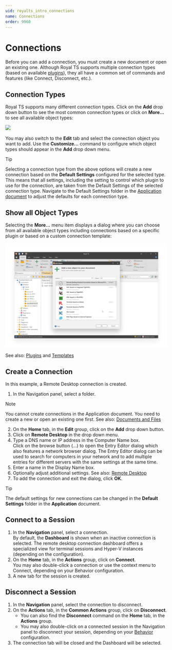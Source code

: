 ```yaml
---
uid: royalts_intro_connections
name: Connections
order: 9960
---
```


# Connections
Before you can add a connection, you must create a new document or open an existing one. Although Royal TS supports multiple connection types (based on available [plugins](xref:royalts_intro_plugins)), they all have a common set of commands and features (like Connect, Disconnect, etc.).

## Connection Types
Royal TS supports many different connection types. Click on the **Add** drop down button to see the most common connection types or click on **More...** to see all available object types:

![](~/images/RoyalTS/GettingStarted/Connections_01.png)

You may also switch to the **Edit** tab and select the connection object you want to add. Use the **Customize...** command to configure which object types should appear in the **Add** drop down menu.

> [!Tip]
> Selecting a connection type from the above options will create a new connection based on the **Default Settings** configured for the selected type. This means that all settings, including the setting to control which plugin to use for the connection, are taken from the Default Settings of the selected connection type. Navigate to the Default Settings folder in the [Application document](xref:royalts_intro_documents) to adjust the defaults for each connection type.

## Show all Object Types
Selecting the **More...** menu item displays a dialog where you can choose from all available object types including connections based on a specific plugin or based on a custom connection template:

![](/r2022/images/RoyalTS/GettingStarted/Connections_02.png)

See also: [Plugins](xref:royalts_intro_plugins) and [Templates](xref:royalts_tutorials_templates)

## Create a Connection
In this example, a Remote Desktop connection is created.

1. In the Navigation panel, select a folder.

> [!Note]
> You cannot create connections in the Application document. You need to create a new or open an existing one first.
> See also: [Documents and Files](xref:royalts_intro_documents)

2. On the **Home** tab, in the **Edit** group, click on the **Add** drop down button.
3. Click on **Remote Desktop** in the drop down menu.
4. Type a DNS name or IP address in the Computer Name box.  
   Click on the browse button (...) to open the Entry Editor dialog which also features a network browser dialog. The Entry Editor dialog can be used to search for computers in your network and to add multiple entries for different servers with the same settings at the same time.
5. Enter a name in the Display Name box.
6. Optionally adjust additional settings. See also: [Remote Desktop](xref:royalts_reference_connections_rdp)
7. To add the connection and exit the dialog, click **OK**.

> [!Tip]
> The default settings for new connections can be changed in the **Default Settings** folder in the **Application** document.

## Connect to a Session
1. In the **Navigation** panel, select a connection.  
   By default, the **Dashboard** is shown when an inactive connection is selected. The remote desktop connection dashboard offers a specialized view for terminal sessions and Hyper-V instances (depending on the configuration).
2. On the **Home** tab, in the **Actions** group, click on **Connect**.  
   You may also double-click a connection or use the context menu to Connect, depending on your Behavior configuration.
3. A new tab for the session is created.

## Disconnect a Session
1. In the **Navigation** panel, select the connection to disconnect.
2. On the **Actions** tab, in the **Common Actions** group, click on **Disconnect**.  
   * You can also find the **Disconnect** command on the **Home** tab, in the **Actions** group.  
   * You may also double-click on a connected session in the Navigation panel to disconnect your session, depending on your [Behavior](xref:royalts_reference_options#-behavior) configuration.
3. The connection tab will be closed and the Dashboard will be selected.